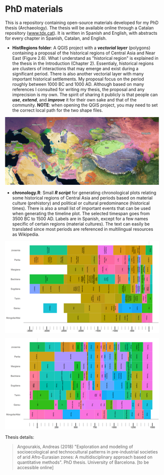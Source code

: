 # PhD materials
This is a repository containing open-source materials developed for my PhD thesis (Archaeology). The thesis will be available online through a Catalan repository (www.tdx.cat). It is written in Spanish and English, with abstracts for every chapter in Spanish, Catalan, and English.

- **HistRegions folder**: A QGIS project with a **_vectorial layer_** (polygons) containing a proposal of the historical regions of Central Asia and Near East (Figure 2.6). What I understand as "historical region" is explained in the thesis in the Introduction (Chapter 2). Essentialy, historical regions are clusters of interactions that may emerge and exist during a significant period. There is also another vectorial layer with many important historical settlements. My proposal focus on the period roughly between 1000 BC and 1000 AD. Although based on many references I consulted for writing my thesis, the proposal and any imprecision is my own. The spirit of sharing it publicly is that people can **_use_**, **_extend_**, and **_improve_** it for their own sake and that of the community. **NOTE**: when opening the QGIS project, you may need to set the correct local path for the two shape files.

![Eurasia.jpg](Eurasia.jpg)

- **chronology.R**: Small **_R script_** for generating chronological plots relating some historical regions of Central Asia and periods based on material culture (prehistory) and political or cultural predominance (historical times). There is also a small list of important events that can be used when generating the timeline plot. The selected timespan goes from 3500 BC to 1500 AD. Labels are in Spanish, except for a few names specific of certain regions (material cultures). The text can easily be translated since most periods are referenced in multilingual resources as Wikipedia.

![cronologia_1.png](cronologia_1.png)

![cronologia_2.png](cronologia_2.png)

Thesis details:

>Angourakis, Andreas (2018) "Exploration and modeling of socioecological and technocultural patterns in pre-industrial societies of arid Afro-Eurasian zones: A multidisciplinary approach based on quantitative methods". PhD thesis. University of Barcelona. [to be accessible online]
